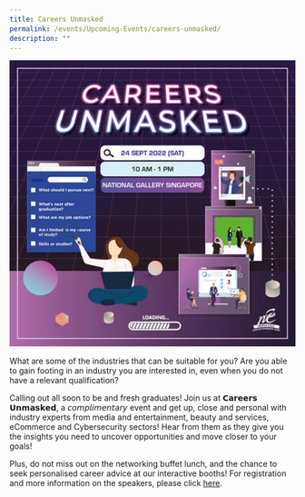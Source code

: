 ```yaml
---
title: Careers Unmasked
permalink: /events/Upcoming-Events/careers-unmasked/
description: ""
---
```


![](/images/Careers%20Unmasked%20KV.jpg)

What are some of the industries that can be suitable for you? Are you able to gain footing in an industry you are interested in, even when you do not have a relevant qualification?

Calling out all soon to be and fresh graduates! Join us at 𝗖𝗮𝗿𝗲𝗲𝗿𝘀 𝗨𝗻𝗺𝗮𝘀𝗸𝗲𝗱, a 𝘤𝘰𝘮𝘱𝘭𝘪𝘮𝘦𝘯𝘵𝘢𝘳𝘺 event and get up, close and personal with industry experts from media and entertainment, beauty and services, eCommerce and Cybersecurity sectors! Hear from them as they give you the insights you need to uncover opportunities and move closer to your goals!

Plus, do not miss out on the networking buffet lunch, and the chance to seek personalised career advice at our interactive booths! For registration and more information on the speakers, please click [here](https://www.careersunmasked.com/).